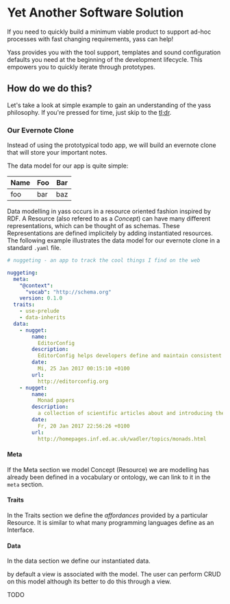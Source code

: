 # Yet Another Software Solution

If you need to quickly build a minimum viable product to support ad-hoc processes with fast changing requirements, yass can help!

Yass provides you with the tool support, templates and sound configuration defaults you need at the beginning of the development lifecycle. This empowers you to quickly iterate through prototypes.

## How do we do this?

Let's take a look at simple example to gain an understanding of the yass philosophy. If you're pressed for time, just skip to the [tl;dr](#tl;dr).

### Our Evernote Clone

Instead of using the prototypical todo app, we will build an evernote clone that will store your important notes.

The data model for our app is quite simple:

| Name | Foo | Bar |
| ---- | --- | --- |
|foo| bar| baz|

Data modelling in yass occurs in a resource oriented fashion inspired by RDF. A Resource (also refered to as a *Concept*) can have many different representations, which can be thought of as schemas. These Representations are defined implicitely by adding instantiated resources. The following example illustrates the data model for our evernote clone in a standard `.yaml` file.

```yaml
# nuggeting - an app to track the cool things I find on the web

nuggeting:
  meta:
    "@context":
      "vocab": "http://schema.org"
    version: 0.1.0
  traits:
    - use-prelude
    - data-inherits
  data:
    - nugget:
        name:
          EditorConfig
        description:
          EditorConfig helps developers define and maintain consistent coding styles between different editors and IDEs.
        date:
          Mi, 25 Jan 2017 00:15:10 +0100
        url:
          http://editorconfig.org
    - nugget:
        name:
          Monad papers
        description:
          a collection of scientific articles about and introducing the concept of 'monads' in functional programming languages
        date:
          Fr, 20 Jan 2017 22:56:26 +0100
        url:
          http://homepages.inf.ed.ac.uk/wadler/topics/monads.html
```

#### Meta

If the Meta section we model Concept (Resource) we are modelling has already been defined in a vocabulary or ontology, we can link to it in the `meta` section.

#### Traits

In the Traits section we define the *affordances* provided by a particular Resource. It is similar to what many programming languages define as an Interface.

#### Data

In the data section we define our instantiated data.

by default a view is associated with the model. The user can perform CRUD on this model although its better to do this through a view.

TODO
